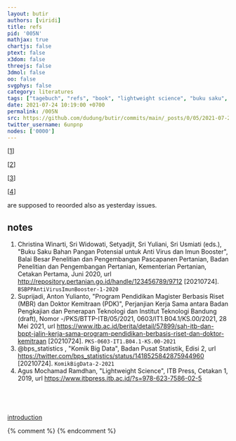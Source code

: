 ```yaml
---
layout: butir
authors: [viridi]
title: refs
pid: '005N'
mathjax: true
chartjs: false
ptext: false
x3dom: false
threejs: false
3dmol: false
oo: false
svgphys: false
category: literatures
tags: ["tagebuch", "refs", "book", "lightweight science", "buku saku", "pangan", "bigdata", "pks", "bppt"]
date: 2021-07-24 10:19:00 +0700
permalink: /005N
src: https://github.com/dudung/butir/commits/main/_posts/0/05/2021-07-24-refs.md
twitter_username: 6unpnp
nodes: ['0000']
---
```





[[1](#r01)]

[[2](#r02)]

[[3](#r03)]

[[4](#r04)]

are supposed to reoorded also as yesterday issues.

## notes
1. <a name="r01"></a>Christina Winarti, Sri Widowati, Setyadjit, Sri Yuliani, Sri Usmiati (eds.), "Buku Saku Bahan Pangan Potensial untuk Anti Virus dan Imun Booster", Balai Besar Penelitian dan Pengembangan Pascapanen Pertanian, Badan Penelitian dan Pengembangan Pertanian, Kementerian Pertanian, Cetakan Pertama, Juni 2020, url <http://repository.pertanian.go.id/handle/123456789/9712> [20210724]. `BSBPPAntiVirusImunBooster-1-2020`
2. <a name="r02"></a>Suprijadi, Anton Yulianto, "Program Pendidikan Magister Berbasis Riset (MBR) dan Doktor Kemitraan (PDK)", Perjanjian Kerja Sama antara Badan Pengkajian dan Penerapan Teknologi dan Institut Teknologi Bandung (draft), Nomor -/PKS/BTTP-ITB/05/2021, 0603/IT1.B04.1/KS.00/2021, 28 Mei 2021, url <https://www.itb.ac.id/berita/detail/57899/sah-itb-dan-bppt-jalin-kerja-sama-program-pendidikan-berbasis-riset-dan-doktor-kemitraan> [20210724]. `PKS-0603-IT1.B04.1-KS.00-2021`
3. <a name="r03"></a>@bps_statistics
, "Komik Big Data", Badan Pusat Statistik, Edisi 2, url <https://twitter.com/bps_statistics/status/1418525842875944960> [20210724]. `KomikBigData-2-2021`
4. <a name="r04"></a>Agus Mochamad Ramdhan, "Lightweight Science", ITB Press, Cetakan 1, 2019, url <https://www.itbpress.itb.ac.id/?s=978-623-7586-02-5>

## &nbsp;
[introduction](0000)

{% comment %}
{% endcomment %}
